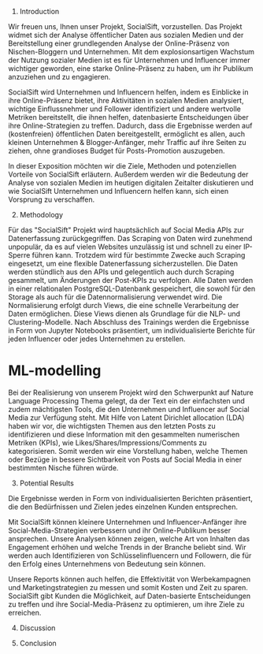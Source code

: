 1. Introduction

Wir freuen uns, Ihnen unser Projekt, SocialSift, vorzustellen. Das Projekt widmet sich der Analyse öffentlicher Daten aus sozialen Medien und der Bereitstellung einer grundlegenden Analyse der Online-Präsenz von Nischen-Bloggern und Unternehmen. Mit dem explosionsartigen Wachstum der Nutzung sozialer Medien ist es für Unternehmen und Influencer immer wichtiger geworden, eine starke Online-Präsenz zu haben, um ihr Publikum anzuziehen und zu engagieren.

SocialSift wird Unternehmen und Influencern helfen, indem es Einblicke in ihre Online-Präsenz bietet, ihre Aktivitäten in sozialen Medien analysiert, wichtige Einflussnehmer und Follower identifiziert und andere wertvolle Metriken bereitstellt, die ihnen helfen, datenbasierte Entscheidungen über ihre Online-Strategien zu treffen. Dadurch, dass die Ergebnisse werden auf (kostenfreien) öffentlichen Daten bereitgestellt, ermöglicht es allen, auch kleinen Unternehmen & Blogger-Anfänger, mehr Traffic auf ihre Seiten zu ziehen, ohne grandioses Budget für Posts-Promotion auszugeben.

In dieser Exposition möchten wir die Ziele, Methoden und potenziellen Vorteile von SocialSift erläutern. Außerdem werden wir die Bedeutung der Analyse von sozialen Medien im heutigen digitalen Zeitalter diskutieren und wie SocialSift Unternehmen und Influencern helfen kann, sich einen Vorsprung zu verschaffen.

2. Methodology

Für das "SocialSift" Projekt wird hauptsächlich auf Social Media APIs zur Datenerfassung zurückgegriffen. Das Scraping von Daten wird zunehmend unpopulär, da es auf vielen Websites unzulässig ist und schnell zu einer IP-Sperre führen kann. Trotzdem wird für bestimmte Zwecke auch Scraping eingesetzt, um eine flexible Datenerfassung sicherzustellen. Die Daten werden stündlich aus den APIs und gelegentlich auch durch Scraping gesammelt, um Änderungen der Post-KPIs zu verfolgen. Alle Daten werden in einer relationalen PostgreSQL-Datenbank gespeichert, die sowohl für den Storage als auch für die Datennormalisierung verwendet wird. Die Normalisierung erfolgt durch Views, die eine schnelle Verarbeitung der Daten ermöglichen. Diese Views dienen als Grundlage für die NLP- und Clustering-Modelle. Nach Abschluss des Trainings werden die Ergebnisse in Form von Jupyter Notebooks präsentiert, um individualisierte Berichte für jeden Influencer oder jedes Unternehmen zu erstellen.

# ML-modelling

Bei der Realisierung von unserem Projekt wird den Schwerpunkt auf Nature Language Processing Thema gelegt, da der Text ein der einfachsten und zudem mächtigsten Tools, die den Unternehmen und Influencer auf Social Media zur Verfügung steht. Mit Hilfe von Latent Dirichlet allocation (LDA) haben wir vor, die wichtigsten Themen aus den letzten Posts zu identifizieren und diese Information mit den gesammelten numerischen Metriken (KPIs), wie Likes/Shares/Impressions/Comments zu kategorisieren. Somit werden wir eine Vorstellung haben, welche Themen oder Bezüge in bessere Sichtbarkeit von Posts auf Social Media in einer bestimmten Nische führen würde.

3. Potential Results

Die Ergebnisse werden in Form von individualisierten Berichten präsentiert, die den Bedürfnissen und Zielen jedes einzelnen Kunden entsprechen.

Mit SocialSift können kleinere Unternehmen und Influencer-Anfänger ihre Social-Media-Strategien verbessern und ihr Online-Publikum besser ansprechen. Unsere Analysen können zeigen, welche Art von Inhalten das Engagement erhöhen und welche Trends in der Branche beliebt sind. Wir werden auch Identifizieren von Schlüsselinfluencern und Followern, die für den Erfolg eines Unternehmens von Bedeutung sein können.

Unsere Reports können auch helfen, die Effektivität von Werbekampagnen und Marketingstrategien zu messen und somit Kosten und Zeit zu sparen. SocialSift gibt Kunden die Möglichkeit, auf Daten-basierte Entscheidungen zu treffen und ihre Social-Media-Präsenz zu optimieren, um ihre Ziele zu erreichen.

4. Discussion

5. Conclusion